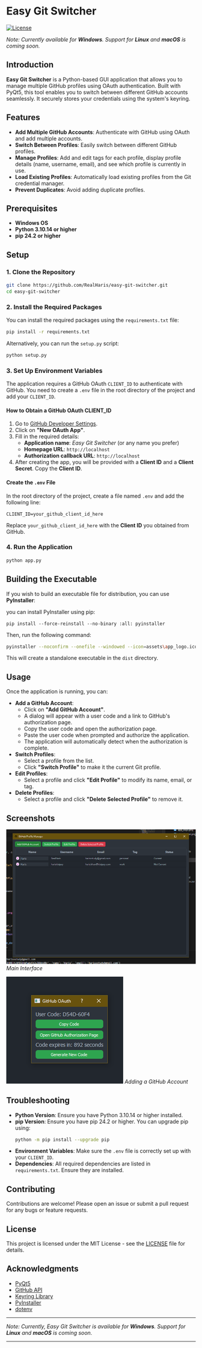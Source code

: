 # Easy Git Switcher

[![License](https://img.shields.io/badge/License-BSD--3--Clause-green.svg)](LICENSE)

_Note: Currently available for **Windows**. Support for **Linux** and **macOS** is coming soon._

## Introduction

**Easy Git Switcher** is a Python-based GUI application that allows you to manage multiple GitHub profiles using OAuth authentication. Built with PyQt5, this tool enables you to switch between different GitHub accounts seamlessly. It securely stores your credentials using the system's keyring.

## Features

- **Add Multiple GitHub Accounts**: Authenticate with GitHub using OAuth and add multiple accounts.
- **Switch Between Profiles**: Easily switch between different GitHub profiles.
- **Manage Profiles**: Add and edit tags for each profile, display profile details (name, username, email), and see which profile is currently in use.
- **Load Existing Profiles**: Automatically load existing profiles from the Git credential manager.
- **Prevent Duplicates**: Avoid adding duplicate profiles.

## Prerequisites

- **Windows OS**
- **Python 3.10.14 or higher**
- **pip 24.2 or higher**

## Setup

### 1. Clone the Repository

```bash
git clone https://github.com/RealHaris/easy-git-switcher.git
cd easy-git-switcher
```

### 2. Install the Required Packages

You can install the required packages using the `requirements.txt` file:

```bash
pip install -r requirements.txt
```

Alternatively, you can run the `setup.py` script:

```bash
python setup.py
```

### 3. Set Up Environment Variables

The application requires a GitHub OAuth `CLIENT_ID` to authenticate with GitHub. You need to create a `.env` file in the root directory of the project and add your `CLIENT_ID`.

#### How to Obtain a GitHub OAuth CLIENT_ID

1. Go to [GitHub Developer Settings](https://github.com/settings/developers).
2. Click on **"New OAuth App"**.
3. Fill in the required details:
   - **Application name**: _Easy Git Switcher_ (or any name you prefer)
   - **Homepage URL**: `http://localhost`
   - **Authorization callback URL**: `http://localhost`
4. After creating the app, you will be provided with a **Client ID** and a **Client Secret**. Copy the **Client ID**.

#### Create the `.env` File

In the root directory of the project, create a file named `.env` and add the following line:

```
CLIENT_ID=your_github_client_id_here
```

Replace `your_github_client_id_here` with the **Client ID** you obtained from GitHub.

### 4. Run the Application

```bash
python app.py
```

## Building the Executable

If you wish to build an executable file for distribution, you can use **PyInstaller**:

you can install PyInstaller using pip:

```
pip install --force-reinstall --no-binary :all: pyinstaller
```

Then, run the following command:

```bash
pyinstaller --noconfirm --onefile --windowed --icon=assets\app_logo.ico --add-data "assets;assets" --add-data ".env;." --hidden-import "keyring.backends.Windows" --collect-all "keyring" --exclude-module "tkinter" --exclude-module "test" --name "EasyGitSwitcher" app.py
```

This will create a standalone executable in the `dist` directory.

## Usage

Once the application is running, you can:

- **Add a GitHub Account**:
  - Click on **"Add GitHub Account"**.
  - A dialog will appear with a user code and a link to GitHub's authorization page.
  - Copy the user code and open the authorization page.
  - Paste the user code when prompted and authorize the application.
  - The application will automatically detect when the authorization is complete.
- **Switch Profiles**:
  - Select a profile from the list.
  - Click **"Switch Profile"** to make it the current Git profile.
- **Edit Profiles**:
  - Select a profile and click **"Edit Profile"** to modify its name, email, or tag.
- **Delete Profiles**:
  - Select a profile and click **"Delete Selected Profile"** to remove it.

## Screenshots

![Screenshot 1](readme_screenshot_01.png)
_Main Interface_

![Screenshot 2](readme_screenshot_02.png)
_Adding a GitHub Account_

## Troubleshooting

- **Python Version**: Ensure you have Python 3.10.14 or higher installed.
- **pip Version**: Ensure you have pip 24.2 or higher. You can upgrade pip using:
  ```bash
  python -m pip install --upgrade pip
  ```
- **Environment Variables**: Make sure the `.env` file is correctly set up with your `CLIENT_ID`.
- **Dependencies**: All required dependencies are listed in `requirements.txt`. Ensure they are installed.

## Contributing

Contributions are welcome! Please open an issue or submit a pull request for any bugs or feature requests.

## License

This project is licensed under the MIT License - see the [LICENSE](LICENSE) file for details.

## Acknowledgments

- [PyQt5](https://www.riverbankcomputing.com/software/pyqt/intro)
- [GitHub API](https://docs.github.com/en/rest)
- [Keyring Library](https://pypi.org/project/keyring/)
- [PyInstaller](https://www.pyinstaller.org/)
- [dotenv](https://pypi.org/project/python-dotenv/)

---

_Note: Currently, Easy Git Switcher is available for **Windows**. Support for **Linux** and **macOS** is coming soon._

---
